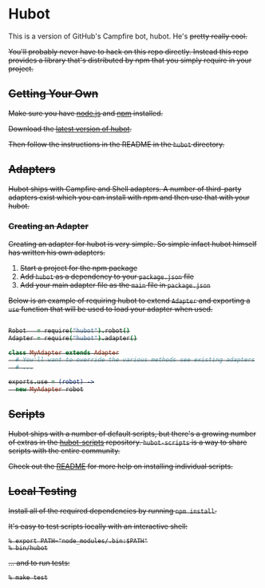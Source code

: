 # Hubot

This is a version of GitHub's Campfire bot, hubot. He's <s>pretty<s> really
cool.

You'll probably never have to hack on this repo directly. Instead this repo
provides a library that's distributed by npm that you simply require in your
project.

## Getting Your Own

Make sure you have [node.js](http://nodejs.org/) and [npm](http://npmjs.org/)
installed.

Download the [latest version of hubot](https://github.com/github/hubot/downloads).

Then follow the instructions in the README in the `hubot` directory.

## Adapters

Hubot ships with Campfire and Shell adapters. A number of third-party adapters
exist which you can install with npm and then use that with your hubot.

### Creating an Adapter

Creating an adapter for hubot is very simple. So simple infact hubot himself
has written his own adapters.

1. Start a project for the npm package
2. Add `hubot` as a dependency to your `package.json` file
3. Add your main adapter file as the `main` file in `package.json`

Below is an example of requiring hubot to extend `Adapter` and exporting
a `use` function that will be used to load your adapter when used.

```coffeescript

Robot   = require("hubot").robot()
Adapter = require("hubot").adapter()

class MyAdapter extends Adapter
  # You'll want to override the various methods see existing adapters
  # ...

exports.use = (robot) ->
  new MyAdapter robot

```

## Scripts

Hubot ships with a number of default scripts, but there's a growing number of
extras in the [hubot-scripts](https://github.com/github/hubot-scripts)
repository. `hubot-scripts` is a way to share scripts with the entire
community.

Check out the [README](https://github.com/github/hubot-scripts#readme)
for more help on installing individual scripts.

## Local Testing

Install all of the required dependencies by running `npm install`.

It's easy to test scripts locally with an interactive shell:

    % export PATH="node_modules/.bin:$PATH"
    % bin/hubot

... and to run tests:

    % make test

